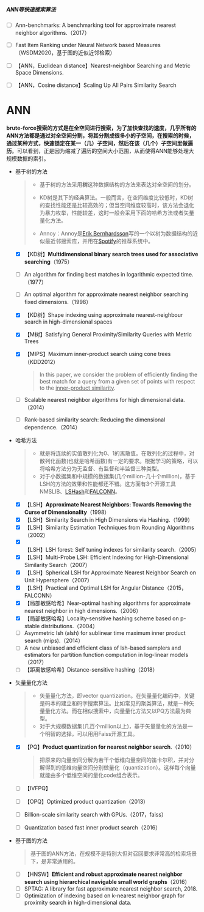 ##### ANN等快速搜索算法

- [ ] Ann-benchmarks: A benchmarking tool for approximate nearest neighbor algorithms.（2017）

- [ ] Fast Item Ranking under Neural Network based Measures（WSDM2020，基于图的近似近邻检索）

- [ ] 【ANN，Euclidean distance】Nearest-neighbor Searching and Metric Space Dimensions.

- [ ] 【ANN，Cosine distance】Scaling Up All Pairs Similarity Search



# ANN

**brute-force搜索的方式是在全空间进行搜索，为了加快查找的速度，几乎所有的ANN方法都是通过对全空间分割，将其分割成很多小的子空间，在搜索的时候，通过某种方式，快速锁定在某一（几）子空间，然后在该（几个）子空间里做遍历**。可以看到，正是因为缩减了遍历的空间大小范围，从而使得ANN能够处理大规模数据的索引。

- 基于树的方法

  > - 基于树的方法采用**树**这种数据结构的方法来表达对全空间的划分。
  >
  > - KD树是其下的经典算法。一般而言，在空间维度比较低时，KD树的查找性能还是比较高效的；但当空间维度较高时，该方法会退化为暴力枚举，性能较差，这时一般会采用下面的哈希方法或者矢量量化方法。
  > - Annoy：Annoy是[Erik Bernhardsson](https://github.com/erikbern)写的一个以树为数据结构的近似最近邻搜索库，并用在[Spotify](https://www.spotify.com/)的推荐系统中。

  - [x] 【KD树】**Multidimensional binary search trees used for associative searching**（1975）

  - [ ] An algorithm for ﬁnding best matches in logarithmic expected time.（1977）

  - [ ] An optimal algorithm for approximate nearest neighbor searching ﬁxed dimensions.（1998）

  - [x] 【KD树】Shape indexing using approximate nearest-neighbour search in high-dimensional spaces

  - [x] 【M树】Satisfying General Proximity/Similarity Queries with Metric Trees

  - [x] 【MIPS】Maximum inner-product search using cone trees（KDD2012）

    > In this paper, we consider the problem of eﬃciently ﬁnding the best match for a query from a given set of points with respect to the <u>inner-product similarity</u>.
    
  - [ ] Scalable nearest neighbor algorithms for high dimensional data.（2014）

  - [ ] Rank-based similarity search: Reducing the dimensional dependence.（2014）

- 哈希方法

  > - 就是将连续的实值散列化为0、1的离散值。在散列化的过程中，对散列化函数(也就是哈希函数)有一定的要求。根据学习的策略，可以将哈希方法分为无监督、有监督和半监督三种类型。
  > - 对于小数据集和中规模的数据集(几个million-几十个million)，基于LSH的方法的效果和性能都还不错。这方面有3个开源工具NMSLIB、[LSHash](https://github.com/kayzhu/LSHash)和[FALCONN](https://falconn-lib.org/)。
  - [x] 【LSH】**Approximate Nearest Neighbors: Towards Removing the Curse of Dimensionality**（1998）
  - [x] 【LSH】Similarity Search in High Dimensions via Hashing.（1999）
  - [x] 【LSH】Similarity Estimation Techniques from Rounding Algorithms（2002）
  - [x] 【LSH】LSH forest: Self tuning indexes for similarity search.（2005）
  - [x] 【LSH】Multi-Probe LSH: Efficient Indexing for High-Dimensional Similarity Search（2007）
  - [x] 【LSH】Spherical LSH for Approximate Nearest Neighbor Search on Unit Hypersphere（2007）
  - [x] 【LSH】Practical and Optimal LSH for Angular Distance（2015，FALCONN）
  - [x] 【局部敏感哈希】Near-optimal hashing algorithms for approximate nearest neighbor in high dimensions.（2006）
  - [x] 【局部敏感哈希】Locality-sensitive hashing scheme based on p-stable distributions.（2004）
  - [ ] Asymmetric lsh (alsh) for sublinear time maximum inner product search (mips).（2014）
  - [ ] A new unbiased and efﬁcient class of lsh-based samplers and estimators for partition function computation in log-linear models（2017）
  - [ ] 【距离敏感哈希】Distance-sensitive hashing（2018）

- 矢量量化方法

  > - 矢量量化方法，即vector quantization。在矢量量化编码中，关键是码本的建立和码字搜索算法。比如常见的聚类算法，就是一种矢量量化方法。而在相似搜索中，向量量化方法又以PQ方法最为典型。
  > - 对于大规模数据集(几百个million以上)，基于矢量量化的方法是一个明智的选择，可以用用Faiss开源工具。
  
  - [x] 【PQ】**Product quantization for nearest neighbor search**.（2010）
  
    > 把原来的向量空间分解为若干个低维向量空间的笛卡尔积，并对分解得到的低维向量空间分别做量化（quantization）。这样每个向量就能由多个低维空间的量化code组合表示。
  
  - [ ] 【IVFPQ】
  
  - [ ] 【OPQ】Optimized product quantization（2013）
  
  - [ ] Billion-scale similarity search with GPUs.（2017，faiss）
  
  - [ ] Quantization based fast inner product search（2016）
- 基于图的方法

  > 基于图的ANN方法，在规模不是特别大但对召回要求非常高的检索场景下，是非常适用的。

  - [ ] 【HNSW】**Efficient and robust approximate nearest neighbor search using hierarchical navigable small world graphs**（2016）
  - [ ] SPTAG: A library for fast approximate nearest neighbor search, 2018.
  - [ ] Optimization of indexing based on k-nearest neighbor graph for proximity search in high-dimensional data.